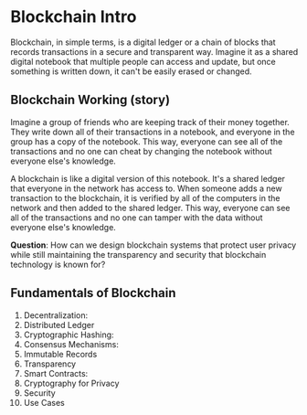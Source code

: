 # Blockchain Intro
Blockchain, in simple terms, is a digital ledger or a chain of blocks that records transactions in a secure and transparent way. Imagine it as a shared digital notebook that multiple people can access and update, but once something is written down, it can't be easily erased or changed.

## Blockchain Working (story)
Imagine a group of friends who are keeping track of their money together. They write down all of their transactions in a notebook, and everyone in the group has a copy of the notebook. This way, everyone can see all of the transactions and no one can cheat by changing the notebook without everyone else's knowledge.

A blockchain is like a digital version of this notebook. It's a shared ledger that everyone in the network has access to. When someone adds a new transaction to the blockchain, it is verified by all of the computers in the network and then added to the shared ledger. This way, everyone can see all of the transactions and no one can tamper with the data without everyone else's knowledge.

**Question**: How can we design blockchain systems that protect user privacy while still maintaining the transparency and security that blockchain technology is known for?

## Fundamentals of Blockchain

1. Decentralization:
2. Distributed Ledger
3. Cryptographic Hashing:
4. Consensus Mechanisms:
5. Immutable Records
6. Transparency
7. Smart Contracts:
8. Cryptography for Privacy
9. Security
10. Use Cases
